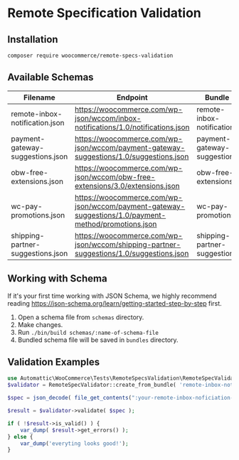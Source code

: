 # Remote Specification Validation

## Installation

```
composer require woocommerce/remote-specs-validation
```

## Available Schemas

| Filename  | Endpoint | Bundle |
| ------------- | ------------- | ----------- |
| remote-inbox-notification.json  | <https://woocommerce.com/wp-json/wccom/inbox-notifications/1.0/notifications.json>  | remote-inbox-notification |
| payment-gateway-suggestions.json  | <https://woocommerce.com/wp-json/wccom/payment-gateway-suggestions/1.0/suggestions.json>  | payment-gateway-suggestions |
| obw-free-extensions.json | <https://woocommerce.com/wp-json/wccom/obw-free-extensions/3.0/extensions.json> | obw-free-extensions |
| wc-pay-promotions.json | <https://woocommerce.com/wp-json/wccom/payment-gateway-suggestions/1.0/payment-method/promotions.json> | wc-pay-promotions |
| shipping-partner-suggestions.json | <https://woocommerce.com/wp-json/wccom/shipping-partner-suggestions/1.0/suggestions.json> | shipping-partner-suggestions |

## Working with Schema

If it's your first time working with JSON Schema, we highly recommend reading <https://json-schema.org/learn/getting-started-step-by-step> first. 

1. Open a schema file from `schemas` directory.
2. Make changes.
3. Run `./bin/build schemas/:name-of-schema-file`
4. Bundled schema file will be saved in `bundles` directory.

## Validation Examples

```php
use Automattic\WooCommerce\Tests\RemoteSpecsValidation\RemoteSpecValidator;
$validator = RemoteSpecValidator::create_from_bundle( 'remote-inbox-notification' );

$spec = json_decode( file_get_contents(":your-remote-inbox-noficiation-json") );

$result = $validator->validate( $spec );

if ( !$result->is_valid() ) {
	var_dump( $result->get_errors() );
} else {
	var_dump('everyting looks good!');
}
```

